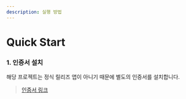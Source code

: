 ```yaml
---
description: 실행 방법
---
```


# Quick Start

### 1. 인증서 설치

해당 프로젝트는 정식 릴리즈 앱이 아니기 때문에 별도의 인증서를 설치합니다.&#x20;

> [인증서 링크](https://github.com/azqazq195/assistant/releases/download/v1.0.5.3/certificate.zip)
